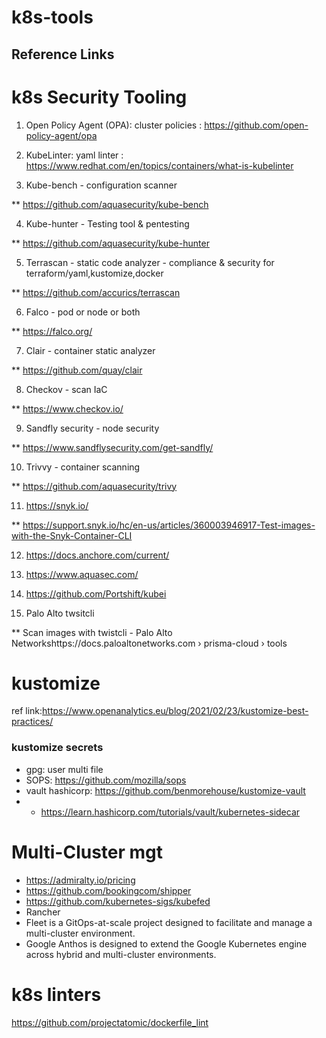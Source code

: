 # k8s-tools

## Reference Links



k8s Security Tooling
=======================
1. Open Policy Agent (OPA): cluster policies : https://github.com/open-policy-agent/opa

2. KubeLinter: yaml linter : https://www.redhat.com/en/topics/containers/what-is-kubelinter

3. Kube-bench - configuration scanner

** https://github.com/aquasecurity/kube-bench

4. Kube-hunter - Testing tool & pentesting

** https://github.com/aquasecurity/kube-hunter

5. Terrascan - static code analyzer - compliance & security for terraform/yaml,kustomize,docker

** https://github.com/accurics/terrascan 

6. Falco - pod or node or both

** https://falco.org/

7. Clair - container static analyzer

** https://github.com/quay/clair

8. Checkov - scan IaC

** https://www.checkov.io/

9. Sandfly security - node security

** https://www.sandflysecurity.com/get-sandfly/

10. Trivvy - container scanning

** https://github.com/aquasecurity/trivy

11. https://snyk.io/

** https://support.snyk.io/hc/en-us/articles/360003946917-Test-images-with-the-Snyk-Container-CLI

12. https://docs.anchore.com/current/

13. https://www.aquasec.com/

14. https://github.com/Portshift/kubei

15. Palo Alto twsitcli

** Scan images with twistcli - Palo Alto Networkshttps://docs.paloaltonetworks.com › prisma-cloud › tools

kustomize
==============
ref link:https://www.openanalytics.eu/blog/2021/02/23/kustomize-best-practices/

### kustomize secrets
* gpg: user multi file
* SOPS: https://github.com/mozilla/sops
* vault hashicorp: https://github.com/benmorehouse/kustomize-vault
* * https://learn.hashicorp.com/tutorials/vault/kubernetes-sidecar


Multi-Cluster mgt
=============
* https://admiralty.io/pricing
* https://github.com/bookingcom/shipper
* https://github.com/kubernetes-sigs/kubefed
* Rancher
* Fleet is a GitOps-at-scale project designed to facilitate and manage a multi-cluster environment.
* Google Anthos is designed to extend the Google Kubernetes engine across hybrid and multi-cluster environments.


k8s linters
============
https://github.com/projectatomic/dockerfile_lint

